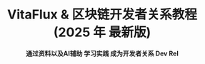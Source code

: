 <h1 align="center"> VitaFlux & 区块链开发者关系教程 (2025 年 最新版) <br></h1>
<p align="center"><strong>通过资料以及AI辅助 学习实践 成为开发者关系 Dev Rel</strong>
</p>
